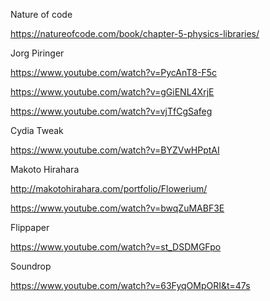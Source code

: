 Nature of code

https://natureofcode.com/book/chapter-5-physics-libraries/


Jorg Piringer

https://www.youtube.com/watch?v=PycAnT8-F5c

https://www.youtube.com/watch?v=gGiENL4XrjE

https://www.youtube.com/watch?v=vjTfCgSafeg


Cydia Tweak

https://www.youtube.com/watch?v=BYZVwHPptAI


Makoto Hirahara

http://makotohirahara.com/portfolio/Flowerium/

https://www.youtube.com/watch?v=bwqZuMABF3E


Flippaper

https://www.youtube.com/watch?v=st_DSDMGFpo


Soundrop

https://www.youtube.com/watch?v=63FyqOMpORI&t=47s


